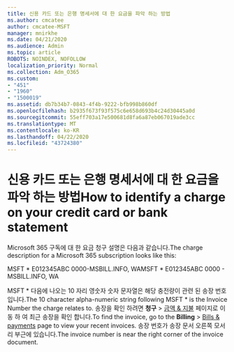 ```yaml
---
title: 신용 카드 또는 은행 명세서에 대 한 요금을 파악 하는 방법
ms.author: cmcatee
author: cmcatee-MSFT
manager: mnirkhe
ms.date: 04/21/2020
ms.audience: Admin
ms.topic: article
ROBOTS: NOINDEX, NOFOLLOW
localization_priority: Normal
ms.collection: Adm_O365
ms.custom:
- "451"
- "1960"
- "1500019"
ms.assetid: db7b34b7-0843-4f4b-9222-bfb998b860df
ms.openlocfilehash: b2935f673f93f575c6e658d693b4c24d30445a0d
ms.sourcegitcommit: 55eff703a17e500681d8fa6a87eb067019ade3cc
ms.translationtype: MT
ms.contentlocale: ko-KR
ms.lasthandoff: 04/22/2020
ms.locfileid: "43724380"
---
```

# <a name="how-to-identify-a-charge-on-your-credit-card-or-bank-statement"></a><span data-ttu-id="b198b-102">신용 카드 또는 은행 명세서에 대 한 요금을 파악 하는 방법</span><span class="sxs-lookup"><span data-stu-id="b198b-102">How to identify a charge on your credit card or bank statement</span></span>

<span data-ttu-id="b198b-103">Microsoft 365 구독에 대 한 요금 청구 설명은 다음과 같습니다.</span><span class="sxs-lookup"><span data-stu-id="b198b-103">The charge description for a Microsoft 365 subscription looks like this:</span></span>
  
<span data-ttu-id="b198b-104">MSFT \* E012345ABC 0000-MSBILL.INFO, WA</span><span class="sxs-lookup"><span data-stu-id="b198b-104">MSFT \* E012345ABC 0000 - MSBILL.INFO, WA</span></span>
  
<span data-ttu-id="b198b-105">MSFT \* 다음에 나오는 10 자리 영숫자 숫자 문자열은 해당 충전량이 관련 된 송장 번호입니다.</span><span class="sxs-lookup"><span data-stu-id="b198b-105">The 10 character alpha-numeric string following MSFT \* is the Invoice Number the charge relates to.</span></span> <span data-ttu-id="b198b-106">송장을 확인 하려면 **청구** \> [금액 & 지불](https://go.microsoft.com/fwlink/p/?linkid=848039) 페이지로 이동 하 여 최근 송장을 확인 합니다.</span><span class="sxs-lookup"><span data-stu-id="b198b-106">To find the invoice, go to the **Billing** \> [Bills & payments](https://go.microsoft.com/fwlink/p/?linkid=848039) page to view your recent invoices.</span></span> <span data-ttu-id="b198b-107">송장 번호가 송장 문서 오른쪽 모서리 부근에 있습니다.</span><span class="sxs-lookup"><span data-stu-id="b198b-107">The invoice number is near the right corner of the invoice document.</span></span>